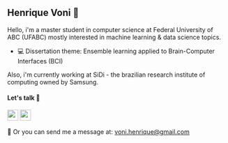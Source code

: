 ## Henrique Voni :rocket:

Hello, i'm a master student in computer science at Federal University of ABC (UFABC) mostly interested in machine learning & data science topics. 

 - :computer: Dissertation theme: Ensemble learning applied to Brain-Computer Interfaces (BCI)

Also, i'm currently working at SiDi - the brazilian research institute of computing owned by Samsung.

#### Let's talk :memo:

<div>
<a href="https://www.linkedin.com/in/henrique-voni-811953198/"><img src="http://i.imgur.com/fp7ULAp.png" width="25"></a>
<a href="https://join.skype.com/invite/Dpil9h0WOHhE"><img src="https://i.imgur.com/0ndDyk5.png" width="25"></a>
</div>

:email: Or you can send me a message at:  voni.henrique@gmail.com

